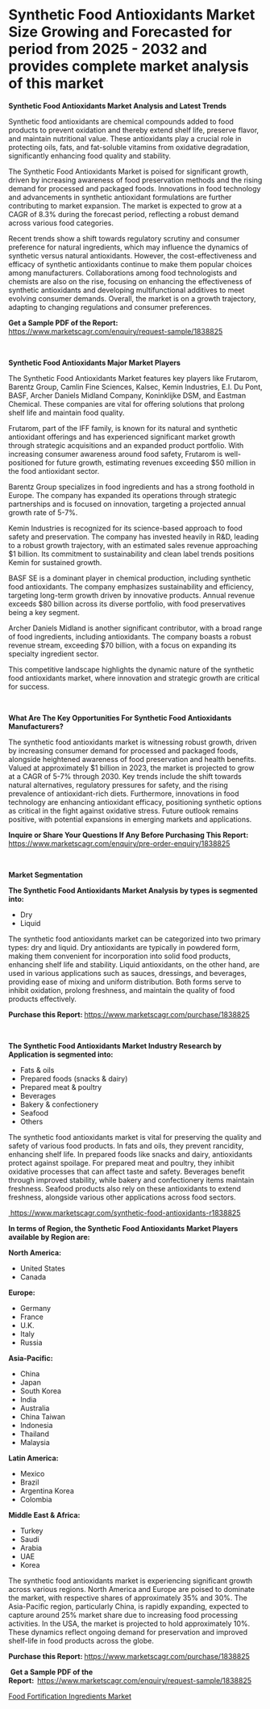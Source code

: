 <p><h1>Synthetic Food Antioxidants Market Size Growing and Forecasted for period from 2025 - 2032 and provides complete market analysis of this market</h1></p><p><strong>Synthetic Food Antioxidants Market Analysis and Latest Trends</strong></p>
<p><p>Synthetic food antioxidants are chemical compounds added to food products to prevent oxidation and thereby extend shelf life, preserve flavor, and maintain nutritional value. These antioxidants play a crucial role in protecting oils, fats, and fat-soluble vitamins from oxidative degradation, significantly enhancing food quality and stability.</p><p>The Synthetic Food Antioxidants Market is poised for significant growth, driven by increasing awareness of food preservation methods and the rising demand for processed and packaged foods. Innovations in food technology and advancements in synthetic antioxidant formulations are further contributing to market expansion. The market is expected to grow at a CAGR of 8.3% during the forecast period, reflecting a robust demand across various food categories.</p><p>Recent trends show a shift towards regulatory scrutiny and consumer preference for natural ingredients, which may influence the dynamics of synthetic versus natural antioxidants. However, the cost-effectiveness and efficacy of synthetic antioxidants continue to make them popular choices among manufacturers. Collaborations among food technologists and chemists are also on the rise, focusing on enhancing the effectiveness of synthetic antioxidants and developing multifunctional additives to meet evolving consumer demands. Overall, the market is on a growth trajectory, adapting to changing regulations and consumer preferences.</p></p>
<p><strong>Get a Sample PDF of the Report:&nbsp;</strong> <a href="https://www.marketscagr.com/enquiry/request-sample/1838825?utm_campaign=2008&utm_medium=2&utm_source=Github&utm_content=ia&utm_term=15022025&utm_id=synthetic-food-antioxidants">https://www.marketscagr.com/enquiry/request-sample/1838825</a></p>
<p>&nbsp;</p>
<p><strong>Synthetic Food Antioxidants Major Market Players</strong></p>
<p><p>The Synthetic Food Antioxidants Market features key players like Frutarom, Barentz Group, Camlin Fine Sciences, Kalsec, Kemin Industries, E.I. Du Pont, BASF, Archer Daniels Midland Company, Koninklijke DSM, and Eastman Chemical. These companies are vital for offering solutions that prolong shelf life and maintain food quality.</p><p>Frutarom, part of the IFF family, is known for its natural and synthetic antioxidant offerings and has experienced significant market growth through strategic acquisitions and an expanded product portfolio. With increasing consumer awareness around food safety, Frutarom is well-positioned for future growth, estimating revenues exceeding $50 million in the food antioxidant sector.</p><p>Barentz Group specializes in food ingredients and has a strong foothold in Europe. The company has expanded its operations through strategic partnerships and is focused on innovation, targeting a projected annual growth rate of 5-7%. </p><p>Kemin Industries is recognized for its science-based approach to food safety and preservation. The company has invested heavily in R&D, leading to a robust growth trajectory, with an estimated sales revenue approaching $1 billion. Its commitment to sustainability and clean label trends positions Kemin for sustained growth.</p><p>BASF SE is a dominant player in chemical production, including synthetic food antioxidants. The company emphasizes sustainability and efficiency, targeting long-term growth driven by innovative products. Annual revenue exceeds $80 billion across its diverse portfolio, with food preservatives being a key segment.</p><p>Archer Daniels Midland is another significant contributor, with a broad range of food ingredients, including antioxidants. The company boasts a robust revenue stream, exceeding $70 billion, with a focus on expanding its specialty ingredient sector.</p><p>This competitive landscape highlights the dynamic nature of the synthetic food antioxidants market, where innovation and strategic growth are critical for success.</p></p>
<p>&nbsp;</p>
<p><strong>What Are The Key Opportunities For Synthetic Food Antioxidants Manufacturers?</strong></p>
<p><p>The synthetic food antioxidants market is witnessing robust growth, driven by increasing consumer demand for processed and packaged foods, alongside heightened awareness of food preservation and health benefits. Valued at approximately $1 billion in 2023, the market is projected to grow at a CAGR of 5-7% through 2030. Key trends include the shift towards natural alternatives, regulatory pressures for safety, and the rising prevalence of antioxidant-rich diets. Furthermore, innovations in food technology are enhancing antioxidant efficacy, positioning synthetic options as critical in the fight against oxidative stress. Future outlook remains positive, with potential expansions in emerging markets and applications.</p></p>
<p><strong>Inquire or Share Your Questions If Any Before Purchasing This Report:</strong> <a href="https://www.marketscagr.com/enquiry/pre-order-enquiry/1838825?utm_campaign=2008&utm_medium=2&utm_source=Github&utm_content=ia&utm_term=15022025&utm_id=synthetic-food-antioxidants">https://www.marketscagr.com/enquiry/pre-order-enquiry/1838825</a></p>
<p>&nbsp;</p>
<p><strong>Market Segmentation</strong></p>
<p><strong>The Synthetic Food Antioxidants Market Analysis by types is segmented into:</strong></p>
<p><ul><li>Dry</li><li>Liquid</li></ul></p>
<p><p>The synthetic food antioxidants market can be categorized into two primary types: dry and liquid. Dry antioxidants are typically in powdered form, making them convenient for incorporation into solid food products, enhancing shelf life and stability. Liquid antioxidants, on the other hand, are used in various applications such as sauces, dressings, and beverages, providing ease of mixing and uniform distribution. Both forms serve to inhibit oxidation, prolong freshness, and maintain the quality of food products effectively.</p></p>
<p><strong>Purchase this Report:&nbsp;</strong><a href="https://www.marketscagr.com/purchase/1838825?utm_campaign=2008&utm_medium=2&utm_source=Github&utm_content=ia&utm_term=15022025&utm_id=synthetic-food-antioxidants">https://www.marketscagr.com/purchase/1838825</a></p>
<p>&nbsp;</p>
<p><strong>The Synthetic Food Antioxidants Market Industry Research by Application is segmented into:</strong></p>
<p><ul><li>Fats & oils</li><li>Prepared foods (snacks & dairy)</li><li>Prepared meat & poultry</li><li>Beverages</li><li>Bakery & confectionery</li><li>Seafood</li><li>Others</li></ul></p>
<p><p>The synthetic food antioxidants market is vital for preserving the quality and safety of various food products. In fats and oils, they prevent rancidity, enhancing shelf life. In prepared foods like snacks and dairy, antioxidants protect against spoilage. For prepared meat and poultry, they inhibit oxidative processes that can affect taste and safety. Beverages benefit through improved stability, while bakery and confectionery items maintain freshness. Seafood products also rely on these antioxidants to extend freshness, alongside various other applications across food sectors.</p></p>
<p><a href="https://www.marketscagr.com/synthetic-food-antioxidants-r1838825?utm_campaign=2008&utm_medium=2&utm_source=Github&utm_content=ia&utm_term=15022025&utm_id=synthetic-food-antioxidants">&nbsp;https://www.marketscagr.com/synthetic-food-antioxidants-r1838825</a></p>
<p><strong>In terms of Region, the Synthetic Food Antioxidants Market Players available by Region are:</strong></p>
<p>
    <p> <strong> North America: </strong>
        <ul>
            <li>United States</li>
            <li>Canada</li>
        </ul>
        </p> 
    <p> <strong> Europe: </strong>
        <ul>
            <li>Germany</li>
            <li>France</li>
            <li>U.K.</li>
            <li>Italy</li>
            <li>Russia</li>
        </ul>
        </p> 
    <p> <strong> Asia-Pacific: </strong>
        <ul>
            <li>China</li>
            <li>Japan</li>
            <li>South Korea</li>
            <li>India</li>
            <li>Australia</li>
            <li>China Taiwan</li>
            <li>Indonesia</li>
            <li>Thailand</li>
            <li>Malaysia</li>
        </ul>
        </p> 
    <p> <strong> Latin America: </strong>
        <ul>
            <li>Mexico</li>
            <li>Brazil</li>
            <li>Argentina Korea</li>
            <li>Colombia</li>
        </ul>
        </p> 
    <p> <strong> Middle East & Africa: </strong>
        <ul>
            <li>Turkey</li>
            <li>Saudi</li>
            <li>Arabia</li>
            <li>UAE</li>
            <li>Korea</li>
        </ul>
    </p>
    </p>
<p><p>The synthetic food antioxidants market is experiencing significant growth across various regions. North America and Europe are poised to dominate the market, with respective shares of approximately 35% and 30%. The Asia-Pacific region, particularly China, is rapidly expanding, expected to capture around 25% market share due to increasing food processing activities. In the USA, the market is projected to hold approximately 10%. These dynamics reflect ongoing demand for preservation and improved shelf-life in food products across the globe.</p></p>
<p><strong>Purchase this Report: </strong><a href="https://www.marketscagr.com/purchase/1838825?utm_campaign=2008&utm_medium=2&utm_source=Github&utm_content=ia&utm_term=15022025&utm_id=synthetic-food-antioxidants">https://www.marketscagr.com/purchase/1838825</a></p>
<p>&nbsp;<strong>Get a Sample PDF of the Report:&nbsp;&nbsp;</strong><a href="https://www.marketscagr.com/enquiry/request-sample/1838825?utm_campaign=2008&utm_medium=2&utm_source=Github&utm_content=ia&utm_term=15022025&utm_id=synthetic-food-antioxidants">https://www.marketscagr.com/enquiry/request-sample/1838825</a></p>
<p><strong></strong></p>
<p><p><a href="https://github.com/wileonie19657/Market-Research-Report-List-1/blob/main/food-fortification-ingredients-market.md?utm_campaign=2008&utm_medium=2&utm_source=Github&utm_content=ia&utm_term=15022025&utm_id=synthetic-food-antioxidants">Food Fortification Ingredients Market</a></p></p>